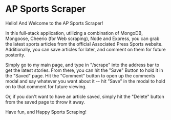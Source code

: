 # AP Sports Scraper

Hello! And Welcome to the AP Sports Scraper!

In this full-stack application, utilizing a combination of MongoDB, Mongoose, Cheerio (for Web scraping), Node and Express, you can grab the latest sports articles from the official Associated Press Sports website. Additionally, you can save articles for later, and comment on them for future posterity. 

Simply go to my main page, and type in "/scrape" into the address bar to get the latest stories. From there, you can hit the "Save" Button to hold it in the "Saved" page. Hit the "Comment" button to open up the comments modal and say whatever you want about it -- hit "Save" in the modal to hold on to that comment for future viewing.

Or, if you don't want to have an article saved, simply hit the "Delete" button from the saved page to throw it away.

Have fun, and Happy Sports Scraping!